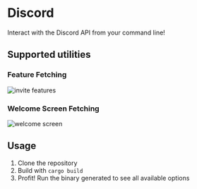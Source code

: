 # Discord

Interact with the Discord API from your command line!

## Supported utilities

### Feature Fetching

![invite features](https://raw.githubusercontent.com/jos-b/discord/master/screenshots/invite_features.png)

### Welcome Screen Fetching

![welcome screen](https://raw.githubusercontent.com/jos-b/discord/master/screenshots/invite_welcome.png)

## Usage

1. Clone the repository
2. Build with `cargo build`
3. Profit! Run the binary generated to see all available options
